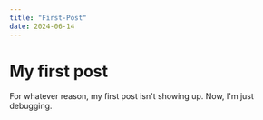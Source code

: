 ```yaml
---
title: "First-Post"
date: 2024-06-14
---
```


# My first post

For whatever reason, my first post isn't showing up.
Now, I'm just debugging.
